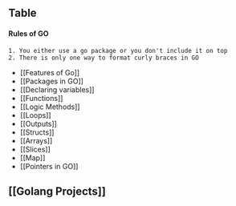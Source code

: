 ## Table
#### Rules of GO
	1. You either use a go package or you don't include it on top
	2. There is only one way to format curly braces in GO

-  [[Features of Go]]
- [[Packages in GO]]
- [[Declaring variables]]
- [[Functions]]
- [[Logic Methods]]
- [[Loops]]
- [[Outputs]]
- [[Structs]]
- [[Arrays]]
- [[Slices]]
- [[Map]]
- [[Pointers in GO]]






## [[Golang Projects]]
